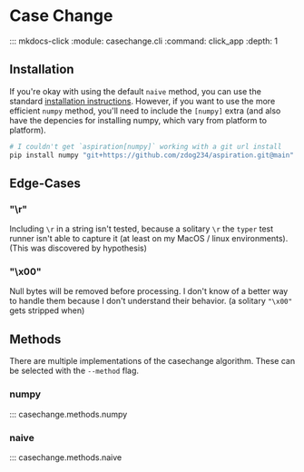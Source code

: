 # Case Change

::: mkdocs-click
    :module: casechange.cli
    :command: click_app
    :depth: 1

## Installation

If you're okay with using the default `naive` method, you can use the standard [installation instructions](./getting_started.md). However, if you want to use the more efficient `numpy` method, you'll need to include the `[numpy]` extra (and also have the depencies for installing numpy, which vary from platform to platform).

```sh
# I couldn't get `aspiration[numpy]` working with a git url install
pip install numpy "git+https://github.com/zdog234/aspiration.git@main"
```

## Edge-Cases

### "\r"

Including `\r` in a string isn't tested, because a solitary `\r` the `typer` test runner isn't able to capture it (at least on my MacOS / linux environments). (This was discovered by hypothesis)

### "\x00"

Null bytes will be removed before processing. I don't know of a better way to handle them because I don't understand their behavior. (a solitary `"\x00"` gets stripped when)

## Methods

There are multiple implementations of the casechange algorithm. These can be selected with the `--method` flag.

### numpy

::: casechange.methods.numpy

### naive

::: casechange.methods.naive
